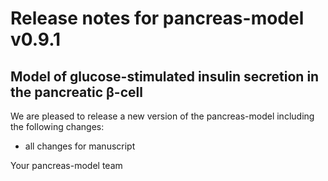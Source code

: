 # Release notes for pancreas-model v0.9.1
##  Model of glucose-stimulated insulin secretion in the pancreatic β-cell

We are pleased to release a new version of the pancreas-model including the 
following changes:

- all changes for manuscript

Your pancreas-model team
